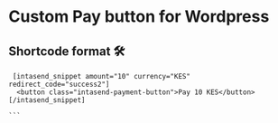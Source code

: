 # Custom Pay button for Wordpress

## Shortcode format 🛠️

````
 [intasend_snippet amount="10" currency="KES" redirect_code="success2"]
  <button class="intasend-payment-button">Pay 10 KES</button>
[/intasend_snippet]

```